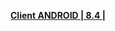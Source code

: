 **[Client ANDROID | 8.4 | ](https://autopatchcn.bh3.com/ptpublic/rel/20250717152657_HmMWzKltujR0bm3L/CPS/20250709-232754-gf_android_ota-versions-v8_4-For_the_Stars_gw.apk)**
